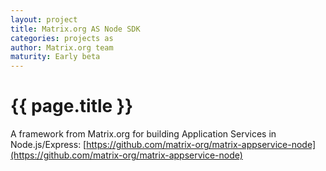 ```yaml
---
layout: project
title: Matrix.org AS Node SDK
categories: projects as
author: Matrix.org team
maturity: Early beta
---
```


# {{ page.title }}
A framework from Matrix.org for building Application Services in Node.js/Express: [https://github.com/matrix-org/matrix-appservice-node](https://github.com/matrix-org/matrix-appservice-node)
